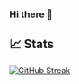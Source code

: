 ### Hi there 👋

## 📈 Stats

[![GitHub Streak](http://github-readme-streak-stats.herokuapp.com?user=SebastianCCC&theme=react&hide_border=true)](https://git.io/streak-stats)

<!--
**SebastianCCC/SebastianCCC** is a ✨ _special_ ✨ repository because its `README.md` (this file) appears on your GitHub profile.

Here are some ideas to get you started:

- 🔭 I’m currently working on ...
- 🌱 I’m currently learning ...
- 👯 I’m looking to collaborate on ...
- 🤔 I’m looking for help with ...
- 💬 Ask me about ...
- 📫 How to reach me: ...
- 😄 Pronouns: ...
- ⚡ Fun fact: ...
-->
